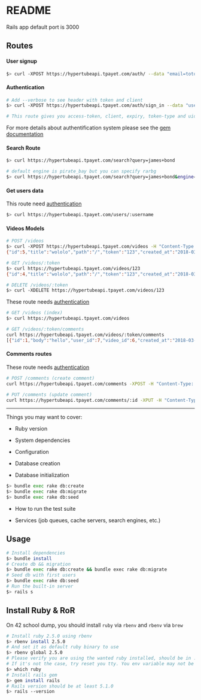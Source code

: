 

# README

Rails app default port is 3000

## Routes

#### User signup
```bash
$> curl -XPOST https://hypertubeapi.tpayet.com/auth/ --data "email=totolapaille@gmail.com&username=totolapaille&password=QWErty123&password_confirmation=QWErty123&firstname=Thomas&lastname=Payet"
```

#### Authentication
```bash
# Add --verbose to see header with token and client
$> curl -XPOST https://hypertubeapi.tpayet.com/auth/sign_in --data "username=tpayet&password=QWErty123"

# This route gives you access-token, client, expiry, token-type and uid you must set in you header for later request
```

For more details about authentification system please see the [gem documentation](https://github.com/lynndylanhurley/devise_token_auth#usage-tldr)

#### Search Route
```bash
$> curl https://hypertubeapi.tpayet.com/search?query=james+bond

# default engine is pirate_bay but you can specify rarbg
$> curl https://hypertubeapi.tpayet.com/search?query=james+bond&engine=rarbg
```

#### Get users data
This route need [authentication](https://github.com/tpayet/Hypertube/tree/master/backend_api#authentication)
```bash
$> curl https://hypertubeapi.tpayet.com/users/:username
```

#### Videos Models
```bash
# POST /videos
$> curl -XPOST https://hypertubeapi.tpayet.com/videos -H "Content-Type: application/json" -d '{"video": {"token":"123", "path":"/", "title":"wololo", "subtitles_fr":"path", "subtitles_en":"path"}}'
{"id":5,"title":"wololo","path":"/","token":"123","created_at":"2018-03-02T14:16:25.391Z","updated_at":"2018-03-02T14:16:25.391Z"}

# GET /videos/:token
$> curl https://hypertubeapi.tpayet.com/videos/123
{"id":4,"title":"wololo","path":"/","token":"123","created_at":"2018-03-02T13:45:43.779Z","updated_at":"2018-03-02T13:45:43.779Z"}

# DELETE /videos/:token
$> curl -XDELETE https://hypertubeapi.tpayet.com/videos/123
```
These route needs [authentication](https://github.com/tpayet/Hypertube/tree/master/backend_api#authentication)
```bash
# GET /videos (index)
$> curl https://hypertubeapi.tpayet.com/videos

# GET /videos/:token/comments
curl https://hypertubeapi.tpayet.com/videos/:token/comments
[{"id":1,"body":"hello","user_id":7,"video_id":6,"created_at":"2018-03-10T18:27:33.853Z","updated_at":"2018-03-10T18:27:33.853Z"}]
```
#### Comments routes

These route needs [authentication](https://github.com/tpayet/Hypertube/tree/master/backend_api#authentication)
```bash
# POST /comments (create comment)
curl https://hypertubeapi.tpayet.com/comments -XPOST -H "Content-Type: application/json" -d '{"comment": {"body": "prout", "user_id": 7, "video_id": 6}}'

# PUT /comments (update comment)
curl https://hypertubeapi.tpayet.com/comments/:id -XPUT -H "Content-Type: application/json" -d '{"comment": {"body": "wsh", "user_id": 7, "video_id": 6}}'
```

----


Things you may want to cover:

* Ruby version

* System dependencies

* Configuration

* Database creation

* Database initialization
```bash
$> bundle exec rake db:create
$> bundle exec rake db:migrate
$> bundle exec rake db:seed
```
* How to run the test suite

* Services (job queues, cache servers, search engines, etc.)

## Usage
```bash
# Install dependencies
$> bundle install
# Create db && migration
$> bundle exec rake db:create && bundle exec rake db:migrate
# Seed db with first users
$> bundle exec rake db:seed
# Run the built-in server
$> rails s
```

## Install Ruby & RoR
On 42 school dump, you should install `ruby` via `rbenv` and `rbenv` via `brew`

```bash
# Install ruby 2.5.0 using rbenv
$> rbenv install 2.5.0
# And set it as default ruby binary to use
$> rbenv global 2.5.0
# Please verify you are using the wanted ruby installed, should be in .rbenv dir.
# If it's not the case, try reset you tty. You env variable may not be up to date.
$> which ruby
# Install rails gem
$> gem install rails
# Rails version should be at least 5.1.0
$> rails --version
```


